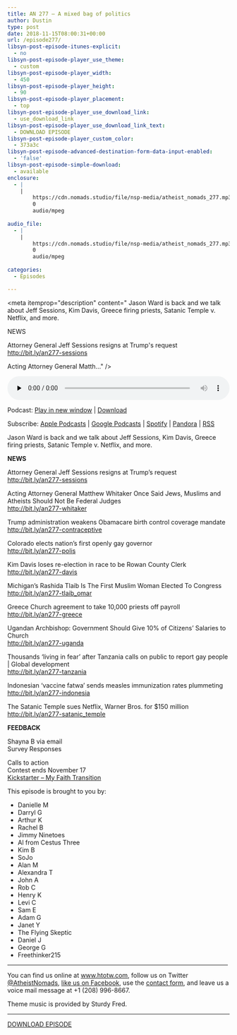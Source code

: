 ```yaml
---
title: AN 277 – A mixed bag of politics
author: Dustin
type: post
date: 2018-11-15T08:00:31+00:00
url: /episode277/
libsyn-post-episode-itunes-explicit:
  - no
libsyn-post-episode-player_use_theme:
  - custom
libsyn-post-episode-player_width:
  - 450
libsyn-post-episode-player_height:
  - 90
libsyn-post-episode-player_placement:
  - top
libsyn-post-episode-player_use_download_link:
  - use_download_link
libsyn-post-episode-player_use_download_link_text:
  - DOWNLOAD EPISODE
libsyn-post-episode-player_custom_color:
  - 373a3c
libsyn-post-episode-advanced-destination-form-data-input-enabled:
  - 'false'
libsyn-post-episode-simple-download:
  - available
enclosure:
  - |
    |
        https://cdn.nomads.studio/file/nsp-media/atheist_nomads_277.mp3
        0
        audio/mpeg
        
audio_file:
  - |
    |
        https://cdn.nomads.studio/file/nsp-media/atheist_nomads_277.mp3
        0
        audio/mpeg
        
categories:
  - Episodes

---
```

<div itemscope itemtype="http://schema.org/AudioObject">
  <meta itemprop="name" content="Episode 277 &#8211; A mixed bag of politics" />
  
  <meta itemprop="uploadDate" content="2018-11-15T01:00:31-07:00" />
  
  <meta itemprop="encodingFormat" content="audio/mpeg" />
  
  <meta itemprop="description" content="
Jason Ward is back and we talk about Jeff Sessions, Kim Davis, Greece firing priests, Satanic Temple v. Netflix, and more.



NEWS

Attorney General Jeff Sessions resigns at Trump's request
http://bit.ly/an277-sessions

Acting Attorney General Matth..." />
  
  <meta itemprop="contentUrl" content="https://dts.podtrac.com/redirect.mp3/cdn.nomads.studio/file/nsp-media/atheist_nomads_277.mp3" />
  </p> 
  
  <div class="powerpress_player" id="powerpress_player_8540">
    <audio class="wp-audio-shortcode" id="audio-1898-284" preload="none" style="width: 100%;" controls="controls"><source type="audio/mpeg" src="https://dts.podtrac.com/redirect.mp3/cdn.nomads.studio/file/nsp-media/atheist_nomads_277.mp3?_=284" /><a href="https://dts.podtrac.com/redirect.mp3/cdn.nomads.studio/file/nsp-media/atheist_nomads_277.mp3">https://dts.podtrac.com/redirect.mp3/cdn.nomads.studio/file/nsp-media/atheist_nomads_277.mp3</a></audio>
  </div>
</div>

<p class="powerpress_links powerpress_links_mp3">
  Podcast: <a href="https://dts.podtrac.com/redirect.mp3/cdn.nomads.studio/file/nsp-media/atheist_nomads_277.mp3" class="powerpress_link_pinw" target="_blank" title="Play in new window" onclick="return powerpress_pinw('https://htotw.com/?powerpress_pinw=1898-podcast');" rel="nofollow">Play in new window</a> | <a href="https://dts.podtrac.com/redirect.mp3/cdn.nomads.studio/file/nsp-media/atheist_nomads_277.mp3" class="powerpress_link_d" title="Download" rel="nofollow" download="atheist_nomads_277.mp3">Download</a>
</p>

<p class="powerpress_links powerpress_subscribe_links">
  Subscribe: <a href="https://podcasts.apple.com/us/podcast/humanists-take-on-the-world/id530050098?mt=2&ls=1" class="powerpress_link_subscribe powerpress_link_subscribe_itunes" target="_blank" title="Subscribe on Apple Podcasts" rel="nofollow">Apple Podcasts</a> | <a href="https://www.google.com/podcasts?feed=aHR0cDovL2F0aGVpc3Rub21hZHMubGlic3luLmNvbS9yc3M%3D" class="powerpress_link_subscribe powerpress_link_subscribe_googleplay" target="_blank" title="Subscribe on Google Podcasts" rel="nofollow">Google Podcasts</a> | <a href="https://open.spotify.com/show/3LzK2xZGike6Tc1GEMtMbr?si=LieN9SNuTpq96smuaUsH8A" class="powerpress_link_subscribe powerpress_link_subscribe_spotify" target="_blank" title="Subscribe on Spotify" rel="nofollow">Spotify</a> | <a href="https://www.pandora.com/podcast/atheist-nomads/PC:10122?corr=62071012&part=ug" class="powerpress_link_subscribe powerpress_link_subscribe_pandora" target="_blank" title="Subscribe on Pandora" rel="nofollow">Pandora</a> | <a href="https://htotw.com/feed/podcast/" class="powerpress_link_subscribe powerpress_link_subscribe_rss" target="_blank" title="Subscribe via RSS" rel="nofollow">RSS</a>
</p>

  
Jason Ward is back and we talk about Jeff Sessions, Kim Davis, Greece firing priests, Satanic Temple v. Netflix, and more.  
<!--more-->

**NEWS**

Attorney General Jeff Sessions resigns at Trump&#8217;s request  
<a href="http://bit.ly/an277-sessions" target="_blank" rel="noopener">http://bit.ly/an277-sessions</a>

Acting Attorney General Matthew Whitaker Once Said Jews, Muslims and Atheists Should Not Be Federal Judges  
<a href="http://bit.ly/an277-whitaker" target="_blank" rel="noopener">http://bit.ly/an277-whitaker</a>

Trump administration weakens Obamacare birth control coverage mandate  
<a href="http://bit.ly/an277-contraceptive" target="_blank" rel="noopener">http://bit.ly/an277-contraceptive</a>

Colorado elects nation&#8217;s first openly gay governor  
<a href="http://bit.ly/an277-polis" target="_blank" rel="noopener">http://bit.ly/an277-polis</a>

Kim Davis loses re-election in race to be Rowan County Clerk  
<a href="http://bit.ly/an277-davis" target="_blank" rel="noopener">http://bit.ly/an277-davis</a>

Michigan’s Rashida Tlaib Is The First Muslim Woman Elected To Congress  
<a href="http://bit.ly/an277-tlaib_omar" target="_blank" rel="noopener">http://bit.ly/an277-tlaib_omar</a>

Greece Church agreement to take 10,000 priests off payroll  
<a href="http://bit.ly/an277-greece" target="_blank" rel="noopener">http://bit.ly/an277-greece</a>

Ugandan Archbishop: Government Should Give 10% of Citizens’ Salaries to Church  
<a href="http://bit.ly/an277-uganda" target="_blank" rel="noopener">http://bit.ly/an277-uganda</a>

Thousands ‘living in fear’ after Tanzania calls on public to report gay people | Global development  
<a href="http://bit.ly/an277-tanzania" target="_blank" rel="noopener">http://bit.ly/an277-tanzania</a>

Indonesian ‘vaccine fatwa’ sends measles immunization rates plummeting  
<a href="http://bit.ly/an277-indonesia" target="_blank" rel="noopener">http://bit.ly/an277-indonesia</a>

The Satanic Temple sues Netflix, Warner Bros. for $150 million  
<a href="http://bit.ly/an277-satanic_temple" target="_blank" rel="noopener">http://bit.ly/an277-satanic_temple</a>

**FEEDBACK**

Shayna B via email  
Survey Responses

Calls to action  
Contest ends November 17  
<a href="https://www.kickstarter.com/projects/leavingreligionbooks/my-faith-transition?ref=creator_nav" target="_blank" rel="noopener">Kickstarter &#8211; My Faith Transition</a>

This episode is brought to you by:

  * Danielle M
  * Darryl G
  * Arthur K
  * Rachel B
  * Jimmy Ninetoes
  * Al from Cestus Three
  * Kim B
  * SoJo
  * Alan M
  * Alexandra T
  * John A
  * Rob C
  * Henry K
  * Levi C
  * Sam E
  * Adam G
  * Janet Y
  * The Flying Skeptic
  * Daniel J
  * George G
  * Freethinker215

<hr width="500" />

You can find us online at <a href="https://www.htotw.com/" target="_blank" rel="noopener">www.htotw.com</a>, follow us on Twitter <a href="https://htotw.com/twitter" target="_blank" rel="noopener">@AtheistNomads</a>, <a href="https://htotw.com/facebook" target="_blank" rel="noopener">like us on Facebook</a>, use the [contact form](https://htotw.com/contact), and leave us a voice mail message at +1 (208) 996-8667.

Theme music is provided by Sturdy Fred.

<hr width="”500”" />

[DOWNLOAD EPISODE][1]

 [1]: https://dts.podtrac.com/redirect.mp3/cdn.nomads.studio/file/nsp-media/atheist_nomads_277.mp3